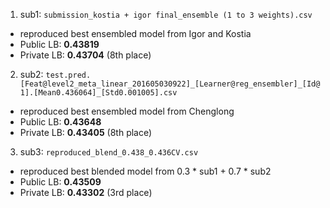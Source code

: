 1. sub1: `submission_kostia + igor final_ensemble (1 to 3 weights).csv`
 - reproduced best ensembled model from Igor and Kostia
 - Public LB: **0.43819**
 - Private LB: **0.43704** (8th place)

2. sub2: `test.pred.[Feat@level2_meta_linear_201605030922]_[Learner@reg_ensembler]_[Id@1].[Mean0.436064]_[Std0.001005].csv`
 - reproduced best ensembled model from Chenglong
 - Public LB: **0.43648**
 - Private LB: **0.43405** (8th place)

3. sub3: `reproduced_blend_0.438_0.436CV.csv`
 - reproduced best blended model from 0.3 * sub1 + 0.7 * sub2
 - Public LB: **0.43509**
 - Private LB: **0.43302** (3rd place)